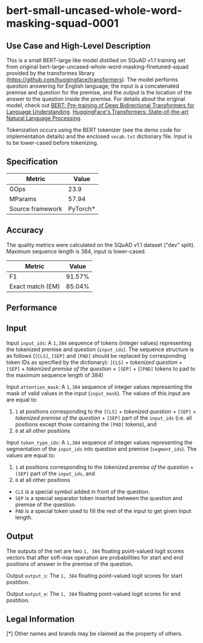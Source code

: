 # bert-small-uncased-whole-word-masking-squad-0001

## Use Case and High-Level Description

This is a small BERT-large like model distilled on SQuAD v1.1 training set from original
bert-large-uncased-whole-word-masking-finetuned-squad provided by the transformes library (https://github.com/huggingface/transformers).
The model performs question answering for English language;
the input is a concatenated premise and question for the premise,
and the output is the location of the answer to the question inside the premise.
For details about the original model, check out
[BERT: Pre-training of Deep Bidirectional Transformers for Language Understanding](https://arxiv.org/abs/1810.04805).
[HuggingFace's Transformers: State-of-the-art Natural Language Processing](https://arxiv.org/abs/1910.03771).

Tokenization occurs using the BERT tokenizer (see the demo code for implementation details) and the enclosed `vocab.txt` dictionary file. Input is to be lower-cased before tokenizing.

## Specification

| Metric            | Value                 |
|-------------------|-----------------------|
| GOps              | 23.9                  |
| MParams           | 57.94                 |
| Source framework  | PyTorch\*             |

## Accuracy

The quality metrics were calculated on the SQuAD v1.1 dataset ("dev" split). Maximum sequence length is 384, input is lower-cased.

| Metric                    | Value         |
|---------------------------|---------------|
| F1                        |        91.57% |
| Exact match (EM)          |        85.04% |

## Performance

## Input

Input `input_ids`: A `1,384` sequence of tokens (integer values) representing the tokenized premise and question (`input_ids`). The sequence structure is as follows (`[CLS]`, `[SEP]` and `[PAD]` should be replaced by corresponding token IDs as specified by the dictionary):
`[CLS]` + *tokenized question* + `[SEP]` + *tokenized premise of the question* + `[SEP]` + (`[PAD]` tokens to pad to the maximum sequence length of 384)

Input `attention_mask`: A `1,384` sequence of integer values representing the mask of valid values in the input (`input_mask`). The values of this input are are equal to:
1) `1` at positions corresponding to the `[CLS]` + *tokenized question* + `[SEP]` + *tokenized premise of the question* + `[SEP]` part of the `input_ids`  (i.e. all positions except those containing the `[PAD]` tokens), and
2) `0` at all other positions

Input `token_type_ids`: A `1,384` sequence of integer values representing the segmentation of the `input_ids` into question and premise (`segment_ids`). The values are equal to:
1) `1` at positions corresponding to the *tokenized premise of the question* + `[SEP]` part of the `input_ids`, and
2) `0` at all other positions

* `CLS` is a special symbol added in front of the question.
* `SEP` is a special separator token inserted between the question and premise of the question.
* `PAD` is a special token used to fill the rest of the input to get given input length.

## Output

The outputs of the net are two `1, 384` floating point-valued logit scores vectors that after soft-max operation are probabilities for start and end positions of answer in the premise of the question.

Output `output_s`: The `1, 384` floating point-valued logit scores for start postition.

Output `output_e`: The `1, 384` floating point-valued logit scores for end postition.

## Legal Information
[*] Other names and brands may be claimed as the property of others.

